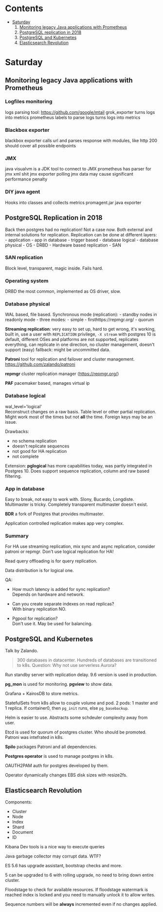 # Contents
* [Saturday](saturday)
    1. [Monitoring legacy Java applications with Prometheus](#monitoring-legacy-java-applications-with-prometheus)
    1. [PostgreSQL replication in 2018](#postgresql-replication-in-2018)
    1. [PostgreSQL and Kubernetes](#postgresql-and-kubernetes)
    1. [Elasticsearch Revolution](#elastcisearch-revolution)

# Saturday

## Monitoring legacy Java applications with Prometheus
### Logfiles monitoring
logs parsing
tool: https://github.com/google/mtail
grok\_exporter turns logs into metrics
prometheus labels to parse logs
turns logs into metrics

### Blackbox exporter

blackbox exporter calls url and parses response with modules, like http 200
should cover all possible endpoints

### JMX
java visualvm is a JDK tool to connect to JMX
prometheus has parser for jmx xml shit
jmx exporter
polling jmx data may cause significant performance penalty
### DIY java agent

Hooks into classes and collects metrics
promagent.jar java exporter


## PostgreSQL Replication in 2018
Back then postgres had no replication! Not a case now.
Both external and internal solutions for replication.
Replication can be done at different layers:
    - application
    - app in database
    - trigger based
    - database logical
    - database physical
    - OS - DRBD
    - Hardware based replication - SAN

### SAN replication
Block level, transparent, magic inside.
Fails hard.

### Operating system
DRBD the most common, implemented as OS driver, slow.

### Database physical
WAL based, file based.
Synchronous mode (replication):
    - standby nodes in readonly mode
    -  three modes:
        - simple
        - firsthttps://repmgr.org/
        - quorum

**Streaming replication**: very easy to set up, hard to get wrong, it's working,
built in, use a user with `REPLICATION` privilege, `-X stream` with postgres 10 is default, different OSes and platforms are not supported,
replicates everything, can replicate in one direction,
no cluster management, doesn't support (easy) fallback: might be uncommitted data.

**Patroni** tool for replication and failover and cluster management.
https://github.com/zalando/patroni

**repmgr** cluster replication manager (https://repmgr.org/)

**PAF** pacemaker based, manages virtual ip

### Database logical
wal\_level='logical'  
Reconstruct changes on a raw basis. Table level or other partial replication. Might work most of the times but not **all** the time. Foreign keys may be an issue.

Drawbacks:
  - no schema replication
  - doesn't replicate sequences
  - not good for HA replication
  - not complete

Extension: **pglogical** has more capabilities today, was partly integrated in Postgres 10. Does support sequence replication, column and raw based filtering.

### App in database
Easy to break, not easy to work with. Slony, Bucardo, Longdiste.
Multimaster is tricky. Completely transparent multimaster doesn't exist.

**BDR** a fork of Postgres that provides multimaster.

Application controlled replication makes app very complex.


### Summary
For HA use streaming replication, mix sync and async replication,
consider patroni or repmgr.
Don't use logical replication for HA!

Read query offloading is for query replication.

Data distribution is for logical one.

QA:
- How much latency is added for sync replication?  
Depends on hardware and network.

- Can you create separate indexes on read replicas?  
With binary replication NO.

- Pgpool for replication?  
Don't use it. May be used for balancing.


## PostgreSQL and Kubernetes

Talk by Zalando.

>300 databases in datacenter. Hundreds of databases are transitioned to k8s.
Question: Why not use serverless Aurora?

Run standby server with replication delay. 9.6 version is used in production.

**pg\_mon** is used for monitoring. **pgview** to show data.

Grafana + KairosDB to store metrics.

StatefulSets from k8s allow to couple volume and pod.
2 pods: 1 master and 1 replica. If container0, then `pg_init` runs, else `pg_basebackup`.

Helm is easier to use. Abstracts some schdeuler complexity away from user.

Etcd is used for quorum of postgres cluster. Who should be promoted.
Patroni was intefrated in k8s.

**Spilo** packages Patroni and all dependencies.

**Postgres operator** is used to manage postgres in k8s.

OAUTH2PAM auth for postgres developed by them.

Operator dynamically changes EBS disk sizes with resize2fs.


## Elasticsearch Revolution

Components:
  - Cluster
  - Node
  - Index
  - Shard
  - Document
  - ID

Kibana Dev tools is a nice way to execute queries

Java garbage collector may corrupt data. WTF?

ES 5.6 has upgrade assistant, bootstrap checks and more.

5 can be upgraded to 6 with rolling upgrade, no need to bring down entire cluster.

Floodstage to check for available resources. If floodstage watermark is reached
index is locked and you need to manually unlock it to allow writes.

Sequence numbers will be **always** incremented even if no changes applied.


